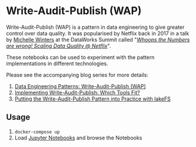 # Write-Audit-Publish (WAP)

Write-Audit-Publish (WAP) is a pattern in data engineering to give greater control over data quality. It was popularised by Netflix back in 2017 in a talk by [Michelle Winters](https://www.linkedin.com/in/mufford/) at the DataWorks Summit called "[*Whoops the Numbers are wrong! Scaling Data Quality @ Netflix*](https://www.youtube.com/watch?v=fXHdeBnpXrg)". 

These notebooks can be used to experiment with the pattern implementations in different technologies. 

Please see the accompanying blog series for more details: 

1. [Data Engineering Patterns: Write-Audit-Publish (WAP)](https://lakefs.io/blog/data-engineering-patterns-write-audit-publish)
1. [Implementing Write-Audit-Publish: Which Tools Fit?](https://lakefs.io/blog/how-to-implement-write-audit-publish)
1. [Putting the Write-Audit-Publish Pattern into Practice with lakeFS](https://lakefs.io/blog/howto-write-audit-publish-with-lakefs)

## Usage

1. `docker-compose up`
2. Load [Jupyter Notebooks](http://localhost:8888/lab/workspaces/auto-S/tree/work) and browse the Notebooks

